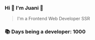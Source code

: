 ### Hi 👋 I&#39;m Juani 🦁

> I&#39;m a Frontend Web Developer SSR

### 📚 Days being a developer: 1000
